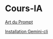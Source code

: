 # Cours-IA
[Art du Prompt](https://sjaubert.github.io/Cours-IA/art_prompt.html?target=_blank)

[Installation Gemini-cli](https://sjaubert.github.io/Cours-IA/Gemin-cli%20V2.html?target=_blank)
